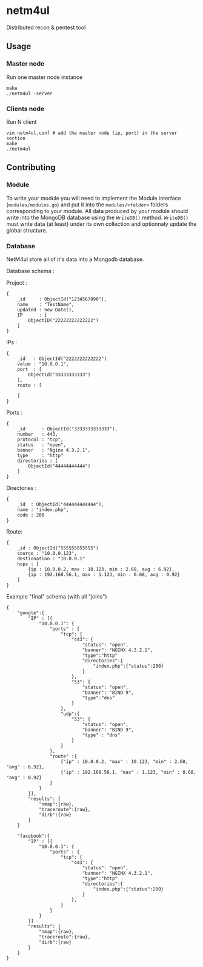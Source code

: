 # netm4ul
Distributed recon &amp; pentest tool

## Usage

### Master node

Run one master node instance

```
make
./netm4ul -server
```

### Clients node

Run N client

```
vim netm4ul.conf # add the master node (ip, port) in the server section
make
./netm4ul
```

## Contributing

### Module

To write your module you will need to implement the Module interface (`modules/modules.go`) and put it into the `modules/<folder>` folders corresponding to your module.
All data produced by your module should write into the MongoDB database using the `WriteDB()` method.
`WriteDB()` must write data (at least) under its own collection and optionnaly update the global structure.

### Database

NetM4ul store all of it's data into a Mongodb database.

Database schema :

Project : 
```
{
    _id     : ObjectId("1234567890"),
    name    : "TestName",
    updated : new Date(),
    IP      : [
        ObjectID("22222222222222")
    ]
}
```

IPs :
```
{
    _id   : ObjectId("2222222222222")
    value : "10.0.0.1",
    port  : [
        ObjectId("33333333333")
    ],
    route : [

    ]
}
```

Ports :

```
{
    _id      : ObjectId("3333333333333"),
    number   : 443,
    protocol : "tcp",
    status   : "open",
    banner   : "Nginx 4.3.2.1",
    type     : "http"
    directories : [
        ObjectId("44444444444")
    ]
}
```

Directories :

```
{
    _id  : ObjectId("444444444444"),
    name : "index.php",
    code : 200
}
```

Route:

```
{
    _id : ObjectId("555555555555")
    source : "10.0.0.123",
    destionation : "10.0.0.1"
    hops : [
        {ip : 10.0.0.2, max : 10.123, min : 2.68, avg : 6.92},
        {ip : 192.168.56.1, max : 1.123, min : 0.68, avg : 0.92}
    ]
}
```

Example "final" schema (with all "joins")

```
{
    "google":{
        "IP" : [{
            "10.0.0.1": {
                "ports" : {
                    "tcp": {
                        "443": {
                            "status": "open",
                            "banner": "NGINX 4.3.2.1",
                            "type":"http"
                            "directories":{
                                "index.php":{"status":200}
                            }
                        },
                        "53": {
                            "status": "open",
                            "banner": "BIND 9",
                            "type":"dns"
                        }
                    },
                    "udp":{
                        "53": {
                            "status": "open",
                            "banner": "BIND 9",
                            "type" : "dns"
                        }
                    }
                },
                "route" :{
                    {"ip" : 10.0.0.2, "max" : 10.123, "min" : 2.68, "avg" : 6.92},
                    {"ip" : 192.168.56.1, "max" : 1.123, "min" : 0.68, "avg" : 0.92}
                }
            }
        }],
        "results": {
            "nmap":{raw},
            "traceroute":{raw},
            "dirb":{raw}
        }
    }

    "facebook":{
        "IP" : [{
            "10.0.0.1": {
                "ports" : {
                    "tcp": {
                        "443": {
                            "status": "open",
                            "banner": "NGINX 4.3.2.1",
                            "type":"http"
                            "directories":{
                                "index.php":{"status":200}
                            }
                        },
                    }
                }
            }
        }]
        "results": {
            "nmap":{raw},
            "traceroute":{raw},
            "dirb":{raw}
        }
    }
}
```